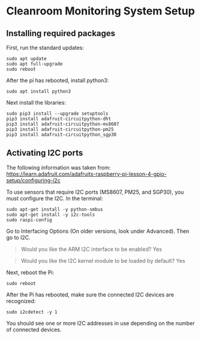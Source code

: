 # **Cleanroom Monitoring System Setup**

## **Installing required packages**

First, run the standard updates:

    sudo apt update
    sudo apt full-upgrade
    sudo reboot

After the pi has rebooted, install python3:

    sudo apt install python3

Next install the libraries:

    sudo pip3 install --upgrade setuptools
    pip3 install adafruit-circuitpython-dht
    pip3 install adafruit-circuitpython-ms8607
    pip3 install adafruit-circuitpython-pm25
    pip3 install adafruit-circuitpython_sgp30

## **Activating I2C ports**

The following information was taken from: https://learn.adafruit.com/adafruits-raspberry-pi-lesson-4-gpio-setup/configuring-i2c

To use sensors that require I2C ports (MS8607, PM25, and SGP30), you must configure the I2C. In the terminal:

    sudo apt-get install -y python-smbus
    sudo apt-get install -y i2c-tools
    sudo raspi-config
    
Go to Interfacing Options (On older versions, look under Advanced). Then go to I2C.

> Would you like the ARM I2C interface to be enabled? Yes

> Would you like the I2C kernel module to be loaded by default? Yes
                
Next, reboot the Pi:
    
    sudo reboot
    
After the Pi has rebooted, make sure the connected I2C devices are recognized:

    sudo i2cdetect -y 1

You should see one or more I2C addresses in use depending on the number of connected devices.
